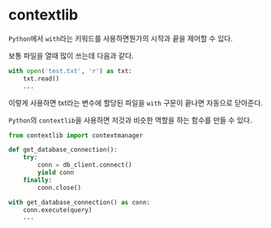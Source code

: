 # contextlib

`Python`에서 `with`라는 키워드를 사용하면뭔가의 시작과 끝을 제어할 수 있다.

보통 파일을 열때 많이 쓰는데 다음과 같다.

```python
with open('test.txt', 'r') as txt:
    txt.read()
    ...
```

이렇게 사용하면 txt라는 변수에 할당된 파일을 `with` 구문이 끝나면 자동으로 닫아준다.

`Python`의 `contextlib`을 사용하면 저것과 비슷한 역할을 하는 함수를 만들 수 있다.

```python
from contextlib import contextmanager

def get_database_connection():
    try:
        conn = db_client.connect()
        yield conn
    finally:
        conn.close()

with get_database_connection() as conn:
    conn.execute(query)
    ...
```
